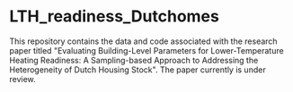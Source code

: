# LTH_readiness_Dutchomes
This repository contains the data and code associated with the research paper titled "Evaluating Building-Level Parameters for Lower-Temperature Heating Readiness: A Sampling-based Approach to Addressing the Heterogeneity of Dutch Housing Stock". The paper currently is under review. 
